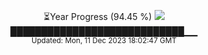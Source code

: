 <p align="center">
⏳Year Progress (94.45 %) <img src="https://file5s.ratemyserver.net/mobs/1062.gif"><br>
████████████████████████████▁▁ <br>
<sub>Updated: Mon, 11 Dec 2023 18:02:47 GMT</sub>
</p>

